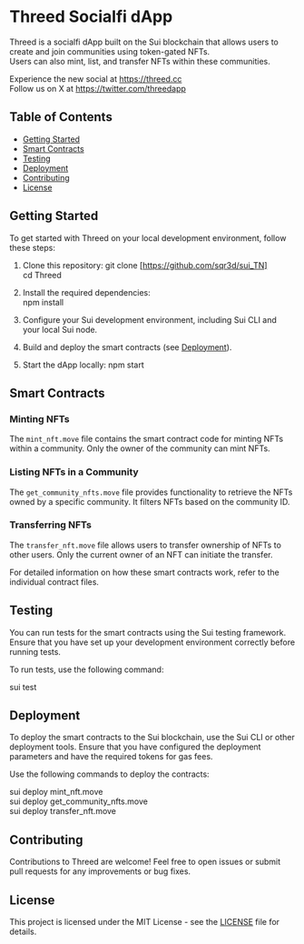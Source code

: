 # Threed Socialfi dApp

Threed is a socialfi dApp built on the Sui blockchain that allows users to create and join communities using token-gated NFTs.  
Users can also mint, list, and transfer NFTs within these communities.  

Experience the new social at https://threed.cc  
Follow us on X at https://twitter.com/threedapp

## Table of Contents

- [Getting Started](#getting-started)
- [Smart Contracts](#smart-contracts)
- [Testing](#testing)
- [Deployment](#deployment)
- [Contributing](#contributing)
- [License](#license)

## Getting Started

To get started with Threed on your local development environment, follow these steps:  

1. Clone this repository:
git clone [https://github.com/sqr3d/sui_TN]  
cd Threed


2. Install the required dependencies:  
npm install


3. Configure your Sui development environment, including Sui CLI and your local Sui node.  

4. Build and deploy the smart contracts (see [Deployment](#deployment)).  

5. Start the dApp locally:
npm start


## Smart Contracts

### Minting NFTs

The `mint_nft.move` file contains the smart contract code for minting NFTs within a community. Only the owner of the community can mint NFTs.

### Listing NFTs in a Community

The `get_community_nfts.move` file provides functionality to retrieve the NFTs owned by a specific community. It filters NFTs based on the community ID.

### Transferring NFTs

The `transfer_nft.move` file allows users to transfer ownership of NFTs to other users. Only the current owner of an NFT can initiate the transfer.

For detailed information on how these smart contracts work, refer to the individual contract files.

## Testing

You can run tests for the smart contracts using the Sui testing framework. Ensure that you have set up your development environment correctly before running tests.

To run tests, use the following command:

sui test  


## Deployment

To deploy the smart contracts to the Sui blockchain, use the Sui CLI or other deployment tools. Ensure that you have configured the deployment parameters and have the required tokens for gas fees.

Use the following commands to deploy the contracts:

sui deploy mint_nft.move  
sui deploy get_community_nfts.move  
sui deploy transfer_nft.move  


## Contributing

Contributions to Threed are welcome! Feel free to open issues or submit pull requests for any improvements or bug fixes.

## License

This project is licensed under the MIT License - see the [LICENSE](LICENSE) file for details.


